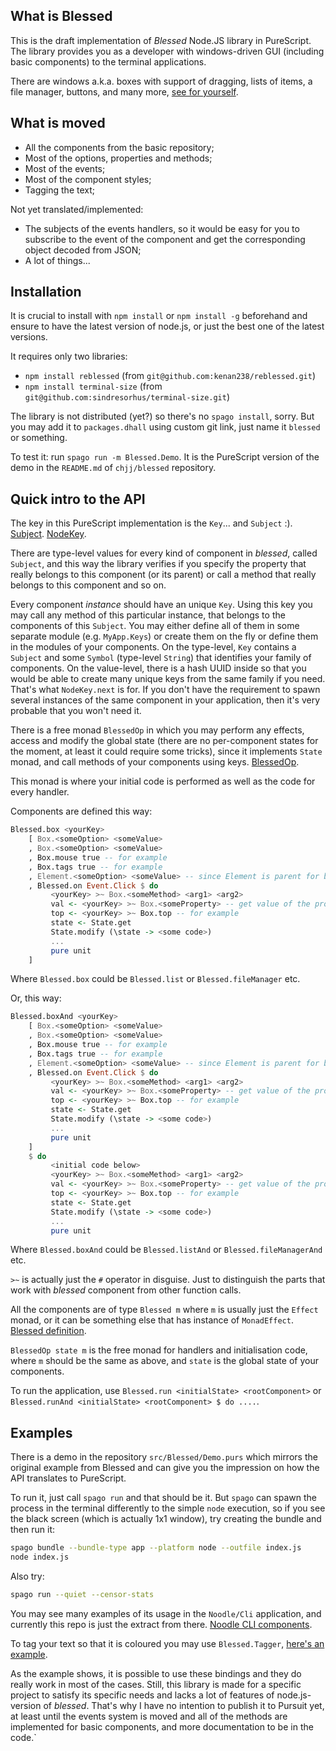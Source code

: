## What is Blessed

This is the draft implementation of _Blessed_ Node.JS library in PureScript. The library provides you as a developer with windows-driven GUI (including basic components) to the terminal applications.

There are windows a.k.a. boxes with support of dragging, lists of items, a file manager, buttons, and many more, [see for yourself](https://github.com/chjj/blessed).

## What is moved

* All the components from the basic repository;
* Most of the options, properties and methods;
* Most of the events;
* Most of the component styles;
* Tagging the text;

Not yet translated/implemented:

* The subjects of the events handlers, so it would be easy for you to subscribe to the event of the component and get the corresponding object decoded from JSON;
* A lot of things...

## Installation

It is crucial to install with `npm install` or `npm install -g` beforehand and ensure to have the latest version of node.js, or just the best one of the latest versions.

It requires only two libraries:

* `npm install reblessed` (from `git@github.com:kenan238/reblessed.git`)
* `npm install terminal-size` (from `git@github.com:sindresorhus/terminal-size.git`)

The library is not distributed (yet?) so there's no `spago install`, sorry. But you may add it to `packages.dhall` using custom git link, just name it `blessed` or something.

To test it: run `spago run -m Blessed.Demo`. It is the PureScript version of the demo in the `README.md` of `chjj/blessed` repository.

## Quick intro to the API

The key in this PureScript implementation is the `Key`... and `Subject` :). [Subject](https://github.com/shamansir/purescript-blessed/blob/main/src/Blessed/Internal/BlessedSubj.purs). [NodeKey](https://github.com/shamansir/purescript-blessed/blob/main/src/Blessed/Internal/NodeKey.purs).

There are type-level values for every kind of component in _blessed_, called `Subject`, and this way the library verifies if you specify the property that really belongs to this component (or its parent) or call a method that really belongs to this component and so on.

Every component _instance_ should have an unique `Key`. Using this key you may call any method of this particular instance, that belongs to the components of this `Subject`. You may either define all of them in some separate module (e.g. `MyApp.Keys`) or create them on the fly or define them in the modules of your components. On the type-level, `Key` contains a `Subject` and some `Symbol` (type-level `String`) that identifies your family of components. On the value-level, there is a hash UUID inside so that you would be able to create many unique keys from the same family if you need. That's what `NodeKey.next` is for. If you don't have the requirement to spawn several instances of the same component in your application, then it's very probable that you won't need it.

There is a free monad `BlessedOp` in which you may perform any effects, access and modify the global state (there are no per-component states for the moment, at least it could require some tricks), since it implements `State` monad, and call methods of your components using keys. [BlessedOp](https://github.com/shamansir/purescript-blessed/blob/main/src/Blessed/Internal/BlessedOp.purs).

This monad is where your initial code is performed as well as the code for every handler.

Components are defined this way:

```purescript
Blessed.box <yourKey>
	[ Box.<someOption> <someValue>
	, Box.<someOption> <someValue>
	, Box.mouse true -- for example
	, Box.tags true -- for example
	, Element.<someOption> <someValue> -- since Element is parent for box
	, Blessed.on Event.Click $ do
		 <yourKey> >~ Box.<someMethod> <arg1> <arg2>
		 val <- <yourKey> >~ Box.<someProperty> -- get value of the property
		 top <- <yourKey> >~ Box.top -- for example
		 state <- State.get
		 State.modify (\state -> <some code>)
	     ...
	     pure unit
	]
```

Where `Blessed.box` could be `Blessed.list` or `Blessed.fileManager` etc.

Or, this way:

```purescript
Blessed.boxAnd <yourKey>
	[ Box.<someOption> <someValue>
	, Box.<someOption> <someValue>
	, Box.mouse true -- for example
	, Box.tags true -- for example
	, Element.<someOption> <someValue> -- since Element is parent for box
	, Blessed.on Event.Click $ do
		 <yourKey> >~ Box.<someMethod> <arg1> <arg2>
		 val <- <yourKey> >~ Box.<someProperty> -- get value of the property
		 top <- <yourKey> >~ Box.top -- for example
		 state <- State.get
		 State.modify (\state -> <some code>)
	     ...
	     pure unit
	]
	$ do
		 <initial code below>
		 <yourKey> >~ Box.<someMethod> <arg1> <arg2>
		 val <- <yourKey> >~ Box.<someProperty> -- get value of the property
		 top <- <yourKey> >~ Box.top -- for example
		 state <- State.get
		 State.modify (\state -> <some code>)
	     ...
	     pure unit
```

Where `Blessed.boxAnd` could be `Blessed.listAnd` or `Blessed.fileManagerAnd` etc.

`>~` is actually just the `#` operator in disguise. Just to distinguish the parts that work with _blessed_ component from other function calls.

All the components are of type `Blessed m` where `m` is usually just the `Effect` monad, or it can be something else that has instance of `MonadEffect`. [Blessed definition](https://github.com/shamansir/purescript-blessed/blob/main/src/Blessed/Internal/Core.purs#L72).

`BlessedOp state m` is the free monad for handlers and initialisation code, where `m` should be the same as above, and `state` is the global state of your components.

To run the application, use `Blessed.run <initialState> <rootComponent>` or `Blessed.runAnd <initialState> <rootComponent> $ do ....`.

## Examples

There is a demo in the repository `src/Blessed/Demo.purs` which mirrors the original example from Blessed and can give you the impression on how the API translates to PureScript.

To run it, just call `spago run` and that should be it. But `spago` can spawn the process in the terminal differently to the simple `node` execution, so if you see the black screen (which is actually 1x1 window), try creating the bundle and then run it:

```bash
spago bundle --bundle-type app --platform node --outfile index.js
node index.js
```

Also try:

```bash
spago run --quiet --censor-stats
```

You may see many examples of its usage in the `Noodle/Cli` application, and currently this repo is just the extract from there. [Noodle CLI components](https://github.com/shamansir/noodle/tree/main/src/Cli/Components).

To tag your text so that it is coloured you may use `Blessed.Tagger`, [here's an example](https://github.com/shamansir/noodle/blob/main/src/Cli/Tagging.purs).

As the example shows, it is possible to use these bindings and they do really work in most of the cases. Still, this library is made for a specific project to satisfy its specific needs and lacks a lot of features of node.js-version of _blessed_. That's why I have no intention to publish it to Pursuit yet, at least until the events system is moved and all of the methods are implemented for basic components, and more documentation to be in the code.`